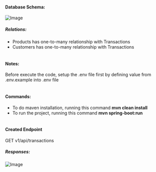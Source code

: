 #### Database Schema:

![Image](https://github.com/user-attachments/assets/055e9eaa-0af0-4bc1-a933-696545db47f8)

##### Relations:
- Products has one-to-many relationship with Transactions <br>
- Customers has one-to-many relationship with Transactions <br><br>


#### Notes:
Before execute the code, setup the .env file first by defining value from .env.example into .env file <br><br>

#### Commands:
- To do maven installation, running this command **mvn clean install** <br>
- To run the project, running this command **mvn spring-boot:run** <br><br>

#### Created Endpoint  
GET v1/api/transactions <br>

##### Responses:
![Image](https://github.com/user-attachments/assets/85e66cb5-8009-4dde-8e5d-d19018b51e35)
